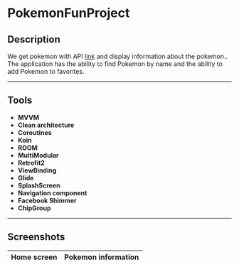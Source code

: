 # PokemonFunProject

## Description

We get pokemon with API  [link](https://pokeapi.co/api/v2/) and display information about the pokemon..<br/> 
The application has the ability to find Pokemon by name and the ability to add Pokemon to favorites.

---

## Tools
- **MVVM**<br/>
- **Clean architecture**<br/>
- **Coroutines**<br/>
- **Koin**<br/>
- **ROOM**<br/>
- **MultiModular**<br/>
- **Retrofit2**<br/>
- **ViewBinding**<br/>
- **Glide**<br/>
- **SplashScreen**<br/>
- **Navigation component**<br/>
- **Facebook Shimmer**<br/>
- **ChipGroup**<br/>
  
---
## Screenshots

Home screen | Pokemon information
---|---
